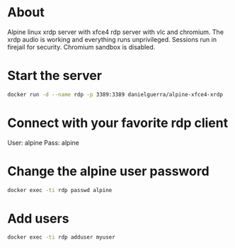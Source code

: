 # About

Alpine linux xrdp server with xfce4 rdp server with vlc and chromium.
The xrdp audio is working and everything runs unprivileged.
Sessions run in firejail for security. Chromium sandbox is disabled.



# Start the server

```bash
docker run -d --name rdp -p 3389:3389 danielguerra/alpine-xfce4-xrdp
```

# Connect with your favorite rdp client

User: alpine
Pass: alpine

# Change the alpine user password

```bash
docker exec -ti rdp passwd alpine
```

# Add users

```bash
docker exec -ti rdp adduser myuser
```
